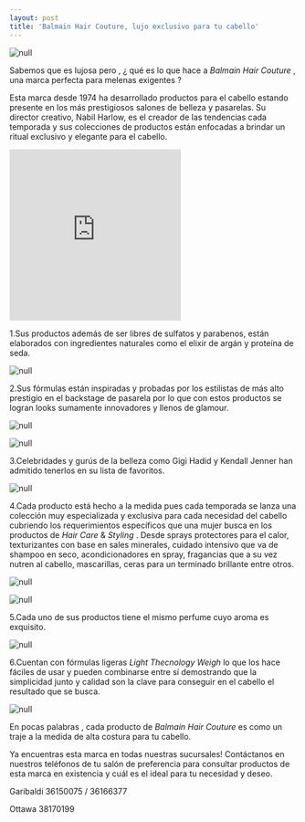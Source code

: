 ```yaml
---
layout: post
title: 'Balmain Hair Couture, lujo exclusivo para tu cabello'
---
```

![null](/img/uploads/balmain.jpg)

Sabemos que es lujosa pero , ¿ qué es lo que hace a _Balmain Hair Couture_ , una marca perfecta para melenas exigentes ?

Esta marca desde 1974 ha desarrollado productos para el cabello estando presente en los más prestigiosos salones de belleza y pasarelas. Su director creativo, Nabil Harlow, es el creador de las tendencias cada temporada y sus colecciones de productos están enfocadas a brindar un ritual exclusivo y elegante para el cabello.

<iframe width="300" height="300" src="https://www.youtube.com/embed/W7-Sqed4_Z4" frameborder="0" allow="accelerometer; autoplay; encrypted-media; gyroscope; picture-in-picture" allowfullscreen></iframe>

1.Sus productos además de ser libres de sulfatos y parabenos, están elaborados con ingredientes naturales como el elixir de argán y proteína de seda.

![null](/img/uploads/serum.jpg)

2.Sus fórmulas están inspiradas y probadas por los estilistas de más alto prestigio en el backstage de pasarela por lo que con estos productos se logran looks sumamente innovadores y llenos de glamour. 

![null](/img/uploads/balmainlook.jpg)

![null](/img/uploads/balmainlookcadena.jpg)

3.Celebridades y gurús de la belleza como Gigi Hadid y Kendall Jenner han admitido tenerlos en su lista de favoritos.

![null](/img/uploads/gigihadid.jpg)

4.Cada producto está hecho a la medida pues cada temporada se lanza una colección muy especializada y exclusiva para cada necesidad del cabello cubriendo los requerimientos específicos que una mujer busca en los productos de _Hair Care_ & _Styling_  . Desde sprays protectores para el calor, texturizantes con base en sales minerales, cuidado intensivo que va de shampoo en seco,  acondicionadores en spray, fragancias que a su vez nutren al cabello, mascarillas, ceras para un terminado brillante entre otros.

![null](/img/uploads/texturizado.jpg)

![null](/img/uploads/cera.jpg)

5.Cada uno de sus productos tiene el mismo perfume cuyo aroma es exquisito.

![null](/img/uploads/balmainperfume.jpg)

6.Cuentan con fórmulas ligeras _Light Thecnology Weigh_ lo que los hace fáciles de usar y pueden combinarse entre sí demostrando que la simplicidad junto y calidad son la clave para conseguir en el cabello el resultado que se busca.

![null](/img/uploads/balmainshampoo.jpg)

En pocas palabras , cada producto de _Balmain Hair Couture_ es como un traje a la medida de alta costura para tu cabello.

Ya encuentras esta marca en todas nuestras sucursales! Contáctanos en nuestros teléfonos de tu salón de preferencia para consultar productos de esta marca en existencia y cuál es el ideal para tu necesidad y deseo.

Garibaldi 36150075 / 36166377 

Ottawa 38170199
